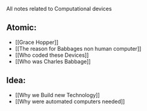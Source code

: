All notes related to Computational devices

## Atomic:
- [[Grace Hopper]]
- [[The reason for Babbages non human computer]]
- [[Who coded these Devices]]
- [[Who was Charles Babbage]]

## Idea:
- [[Why we Build new Technology]]
- [[Why were automated computers needed]]